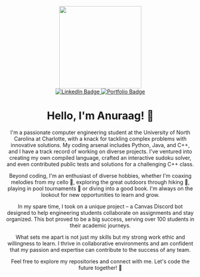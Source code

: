 <div id="header" align="center">
  <img src="https://media.tenor.com/GfSX-u7VGM4AAAAC/coding.gif" width="220"/>

  <div id="badges">
  <a href="https://linkedin.com/in/anuraagw">
    <img src="https://img.shields.io/badge/LinkedIn-blue?style=for-the-badge&logo=linkedin&logoColor=white" alt="LinkedIn Badge"/>
  </a>
  <a href="https://anuraagw.me">
    <img src="https://img.shields.io/badge/Portfolio-red?style=for-the-badge&logo=web&logoColor=white" alt="Portfolio Badge"/>
</a>
  </div>
  <h1>
  Hello, I'm Anuraag! 👋
</h1>

I'm a passionate computer engineering student at the University of North Carolina at Charlotte, with a knack for tackling complex problems with innovative solutions. My coding arsenal includes Python, Java, and C++, and I have a track record of working on diverse projects. I've ventured into creating my own compiled language, crafted an interactive sudoku solver, and even contributed public tests and solutions for a challenging C++ class.

Beyond coding, I'm an enthusiast of diverse hobbies, whether I'm coaxing melodies from my cello 🎻, exploring the great outdoors through hiking 🥾, playing in pool tournaments 🎱 or diving into a good book. I'm always on the lookout for new opportunities to learn and grow.

In my spare time, I took on a unique project – a Canvas Discord bot designed to help engineering students collaborate on assignments and stay organized. This bot proved to be a big success, serving over 100 students in their academic journeys.

What sets me apart is not just my skills but my strong work ethic and willingness to learn. I thrive in collaborative environments and am confident that my passion and expertise can contribute to the success of any team.

Feel free to explore my repositories and connect with me. Let's code the future together! 🚀

